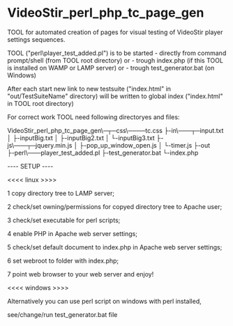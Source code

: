 ﻿VideoStir_perl_php_tc_page_gen
===========================

TOOL for automated creation of pages for visual testing of VideoStir player settings sequences.

TOOL ("perl\player_test_added.pl") is to be started 
	- directly from command prompt/shell (from TOOL root directory) or 
	- trough index.php (if this TOOL is installed on WAMP or LAMP server) or 
	- trough test_generator.bat (on Windows)
	
After each start new link to new testsuite ("index.html" in "out/TestSuiteName" directory) will be written to global index ("index.html" in TOOL root directory) 

For correct work TOOL need following directoryes and files:

VideoStir_perl_php_tc_page_gen\─┬─css\────tc.css
                                ├-in\───┬─input.txt
                                │       ├-inputBig.txt
                                │       ├-inputBig2.txt
                                │       └-inputBig3.txt
                                ├-js\───┬─jquery.min.js
                                │       ├-pop_up_window_open.js
                                │       └-timer.js
                                ├-out\
                                ├-perl\───player_test_added.pl
                                ├-test_generator.bat
                                └-index.php



---- SETUP ----

<<<< linux >>>>

1 copy directory tree to LAMP server;

2 check/set owning/permissions for copyed directory tree to Apache user;

3 check/set executable for perl scripts;

4 enable PHP in Apache web server settings;

5 check/set default document to index.php in Apache web server settings;

6 set webroot to folder with index.php;

7 point web browser to your web server and enjoy!

<<<< windows >>>>

Alternatively you can use perl script on windows with perl installed,

see/change/run test_generator.bat file

